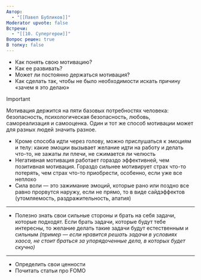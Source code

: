 ```yaml
---
Автор:
  - "[[Павел Бубликов]]"
Moderator upvote: false
Встречи:
  - "[[10. Супергерои]]"
Вопрос решен: true
В топку: false
---
```

- Как понять свою мотивацию?
- Как ее развивать?
- Может ли постоянно держаться мотивация?
- Как сделать так, чтобы не было необходимости искать причину «зачем я это делаю»

> [!important]  
> Мотивация держится на пяти базовых потребностях человека: безопасность, психологическая безопасность, любовь, самореализация и самооценка. Один и тот же способ мотивации может для разных людей значить разное.  

  

- Кроме способа идти через голову, можно прислушаться к эмоциям и телу: какие эмоции вызывает желание идти на работу и делать что-то, не зажаты ли плечи, не сжимается ли челюсть
- Негативная мотивация работает гораздо эффективней, чем позитивная мотивация. Гораздо сильнее мотивирует страх что-то потерять, чем страх что-то приобрести, особенно, если уже все неплохо
- Сила воли — это зажимание эмоций, которые рано или поздно все равно прорвутся наружу, если не прямо, то в виде сайдэффектов (утомляемость, раздражительность, апатия)

---

- Полезно знать свои сильные стороны и брать на себя задачи, которые подходят. Если брать задачи, которые будут тебе интересны, то желание делать такие задачи будут естественным и сильным _(пример — если нравится решать задачи в условиях хаоса, не стоит браться за упорядоченные дела, в которых будет скучно)_

---

- Определить свои ценности
- Почитать статьи про FOMO